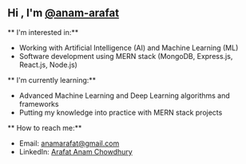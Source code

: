 ## Hi , I'm [@anam-arafat](https://github.com/anam-arafat)

**  I'm interested in:**

* Working with Artificial Intelligence (AI) and Machine Learning (ML)
* Software development using MERN stack (MongoDB, Express.js, React.js, Node.js)

**  I'm currently learning:**

* Advanced Machine Learning and Deep Learning algorithms and frameworks
* Putting my knowledge into practice with MERN stack projects

**  How to reach me:**

* Email: anamarafat@gmail.com
* LinkedIn: [Arafat Anam Chowdhury](https://linkedin.com/in/arafat-anam-chowdhury)
